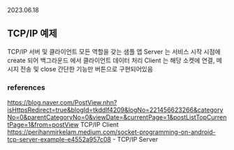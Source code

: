 2023.06.18

## TCP/IP 예제
TCP/IP 서버 및 클라이언트 모든 역할을 갖는 샘플 앱
Server 는 서비스 시작 시점에 create 되어 백그라운드 에서 클라이언트 데이터 처리
Client 는 해당 소켓에 연결, 메시지 전송 및 close 간단한 기능만 버튼으로 구현되어있음

### references 
https://blog.naver.com/PostView.nhn?isHttpsRedirect=true&blogId=tkddlf4209&logNo=221456623266&categoryNo=0&parentCategoryNo=0&viewDate=&currentPage=1&postListTopCurrentPage=1&from=postView TCP/IP Client <br/>
https://perihanmirkelam.medium.com/socket-programming-on-android-tcp-server-example-e4552a957c08 - TCP/IP Server <br/>
